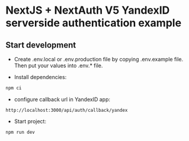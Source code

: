 # NextJS + NextAuth V5 YandexID serverside authentication example

## Start development

- Create .env.local or .env.production file by copying .env.example file. Then put your values into .env.* file.

- Install dependencies:

```sh
npm ci
```
- configure callback url in YandexID app:

```
http://localhost:3000/api/auth/callback/yandex
```

- Start project:

```sh
npm run dev
```
